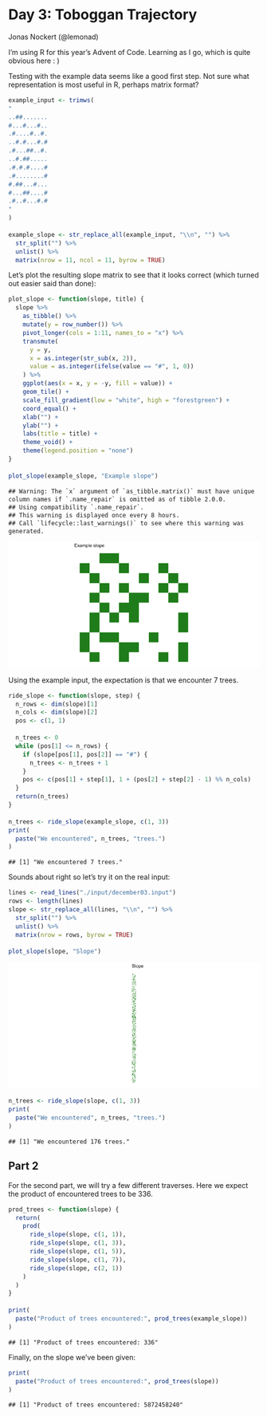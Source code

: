 Day 3: Toboggan Trajectory
================
Jonas Nockert (@lemonad)

I’m using R for this year’s Advent of Code. Learning as I go, which is
quite obvious here : )

Testing with the example data seems like a good first step. Not sure
what representation is most useful in R, perhaps matrix format?

``` r
example_input <- trimws(
"
..##.......
#...#...#..
.#....#..#.
..#.#...#.#
.#...##..#.
..#.##.....
.#.#.#....#
.#........#
#.##...#...
#...##....#
.#..#...#.#
"
)

example_slope <- str_replace_all(example_input, "\\n", "") %>%
  str_split("") %>%
  unlist() %>%
  matrix(nrow = 11, ncol = 11, byrow = TRUE)
```

Let’s plot the resulting slope matrix to see that it looks correct
(which turned out easier said than done):

``` r
plot_slope <- function(slope, title) {
  slope %>%
    as_tibble() %>%
    mutate(y = row_number()) %>%
    pivot_longer(cols = 1:11, names_to = "x") %>%
    transmute(
      y = y,
      x = as.integer(str_sub(x, 2)),
      value = as.integer(ifelse(value == "#", 1, 0))
    ) %>%
    ggplot(aes(x = x, y = -y, fill = value)) +
    geom_tile() +
    scale_fill_gradient(low = "white", high = "forestgreen") +
    coord_equal() +
    xlab("") +
    ylab("") +
    labs(title = title) +
    theme_void() +
    theme(legend.position = "none")
}

plot_slope(example_slope, "Example slope")
```

    ## Warning: The `x` argument of `as_tibble.matrix()` must have unique column names if `.name_repair` is omitted as of tibble 2.0.0.
    ## Using compatibility `.name_repair`.
    ## This warning is displayed once every 8 hours.
    ## Call `lifecycle::last_warnings()` to see where this warning was generated.

![](december03_files/figure-gfm/unnamed-chunk-2-1.png)<!-- -->

Using the example input, the expectation is that we encounter 7 trees.

``` r
ride_slope <- function(slope, step) {
  n_rows <- dim(slope)[1]
  n_cols <- dim(slope)[2]
  pos <- c(1, 1)

  n_trees <- 0
  while (pos[1] <= n_rows) {
    if (slope[pos[1], pos[2]] == "#") {
      n_trees <- n_trees + 1
    }
    pos <- c(pos[1] + step[1], 1 + (pos[2] + step[2] - 1) %% n_cols)
  }
  return(n_trees)
}

n_trees <- ride_slope(example_slope, c(1, 3))
print(
  paste("We encountered", n_trees, "trees.")
)
```

    ## [1] "We encountered 7 trees."

Sounds about right so let’s try it on the real input:

``` r
lines <- read_lines("./input/december03.input")
rows <- length(lines)
slope <- str_replace_all(lines, "\\n", "") %>%
  str_split("") %>%
  unlist() %>%
  matrix(nrow = rows, byrow = TRUE)

plot_slope(slope, "Slope")
```

![](december03_files/figure-gfm/unnamed-chunk-4-1.png)<!-- -->

``` r
n_trees <- ride_slope(slope, c(1, 3))
print(
  paste("We encountered", n_trees, "trees.")
)
```

    ## [1] "We encountered 176 trees."

## Part 2

For the second part, we will try a few different traverses. Here we
expect the product of encountered trees to be 336.

``` r
prod_trees <- function(slope) {
  return(
    prod(
      ride_slope(slope, c(1, 1)),
      ride_slope(slope, c(1, 3)),
      ride_slope(slope, c(1, 5)),
      ride_slope(slope, c(1, 7)),
      ride_slope(slope, c(2, 1))
    )
  )
}

print(
  paste("Product of trees encountered:", prod_trees(example_slope))
)
```

    ## [1] "Product of trees encountered: 336"

Finally, on the slope we’ve been given:

``` r
print(
  paste("Product of trees encountered:", prod_trees(slope))
)
```

    ## [1] "Product of trees encountered: 5872458240"

